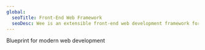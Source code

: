 ```yaml
---
global:
  seoTitle: Front-End Web Framework
  seoDesc: Wee is an extensible front-end web development framework for building responsive websites using Less CSS paired with a powerful JavaScript library.
---
```


Blueprint for modern web development